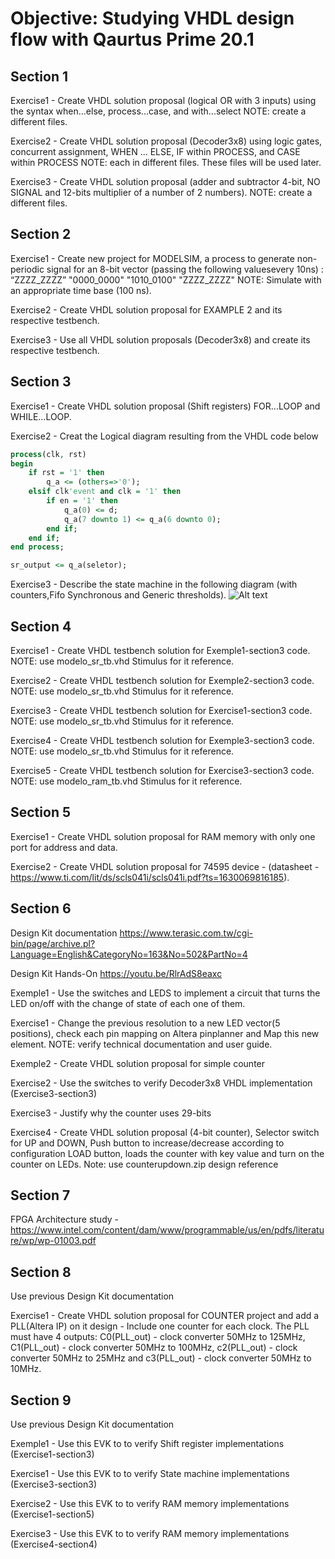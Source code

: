 # Objective: Studying VHDL design flow with Qaurtus Prime 20.1

## Section 1 
Exercise1 - Create VHDL solution proposal (logical OR with 3 inputs) using the syntax when...else, process...case, and with...select
NOTE: create a different files.

Exercise2 - Create VHDL solution proposal (Decoder3x8) using logic gates, concurrent assignment, WHEN ... ELSE, IF within PROCESS, and CASE within PROCESS
NOTE: each in different files. These files will be used later.

Exercise3 - Create VHDL solution proposal (adder and subtractor 4-bit, NO SIGNAL and 12-bits multiplier of a number of 2 numbers).
NOTE: create a different files.

## Section 2 
Exercise1 - Create new project for MODELSIM, a process to generate non-periodic signal for an 8-bit vector (passing the following values ​​every 10ns) : “ZZZZ_ZZZZ”
"0000_0000" "1010_0100" "ZZZZ_ZZZZ"
NOTE: Simulate with an appropriate time base (100 ns).

Exercise2 - Create VHDL solution proposal for EXAMPLE 2 and its respective testbench.

Exercise3 - Use all VHDL solution proposals (Decoder3x8) and create its respective testbench.

## Section 3 
Exercise1 - Create VHDL solution proposal (Shift registers) FOR...LOOP and WHILE...LOOP.

Exercise2 - Creat the Logical diagram resulting from the VHDL code below
```VHDL
process(clk, rst)
begin
	if rst = '1' then
		q_a <= (others=>'0'); 
	elsif clk'event and clk = '1' then
		if en = '1' then
			q_a(0) <= d;
			q_a(7 downto 1) <= q_a(6 downto 0);
		end if;
	end if;
end process;

sr_output <= q_a(seletor);
```

Exercise3 - Describe the state machine in the following diagram (with counters,Fifo Synchronous and Generic thresholds).
![Alt text](/./img.jpg?raw=true "State machine diagram")

## Section 4 
Exercise1 - Create VHDL testbench solution for Exemple1-section3 code. 
NOTE: use modelo_sr_tb.vhd Stimulus for it reference. 

Exercise2 - Create VHDL testbench solution for Exemple2-section3 code. 
NOTE: use modelo_sr_tb.vhd Stimulus for it reference. 

Exercise3 - Create VHDL testbench solution for Exercise1-section3 code. 
NOTE: use modelo_sr_tb.vhd Stimulus for it reference. 

Exercise4 - Create VHDL testbench solution for Exemple3-section3 code. 
NOTE: use modelo_sr_tb.vhd Stimulus for it reference.

Exercise5 - Create VHDL testbench solution for Exercise3-section3 code. 
NOTE: use modelo_ram_tb.vhd Stimulus for it reference.   

## Section 5 
Exercise1 - Create VHDL solution proposal for RAM memory with only one port for address and data.

Exercise2 - Create VHDL solution proposal for 74595 device - (datasheet - https://www.ti.com/lit/ds/scls041i/scls041i.pdf?ts=1630069816185).

## Section 6 
Design Kit documentation
https://www.terasic.com.tw/cgi-bin/page/archive.pl?Language=English&CategoryNo=163&No=502&PartNo=4

Design Kit Hands-On
https://youtu.be/RlrAdS8eaxc

Exemple1 - Use the switches and LEDS to implement a circuit that turns the LED on/off with the change of state of each one of them.

Exercise1 - Change the previous resolution to a new LED vector(5 positions), check each pin mapping on Altera pinplanner and Map this new element. NOTE: verify technical documentation and user guide.

Exemple2 - Create VHDL solution proposal for simple counter

Exercise2 - Use the switches to verify Decoder3x8 VHDL implementation (Exercise3-section3)

Exercise3 - Justify why the counter uses 29-bits

Exercise4 - Create VHDL solution proposal (4-bit counter), Selector switch for UP and DOWN, Push button to increase/decrease according to configuration
LOAD button, loads the counter with key value and turn on the counter on LEDs.
Note: use counterupdown.zip design reference 

## Section 7 
FPGA Architecture study - https://www.intel.com/content/dam/www/programmable/us/en/pdfs/literature/wp/wp-01003.pdf

## Section 8 
Use previous Design Kit documentation

Exercise1 - Create VHDL solution proposal for COUNTER project and add a PLL(Altera IP) on it design - Include one counter for each clock.
The PLL must have 4 outputs: C0(PLL_out) - clock converter 50MHz to 125MHz, C1(PLL_out) - clock converter 50MHz to 100MHz, c2(PLL_out) - clock converter 50MHz to 25MHz and c3(PLL_out) - clock converter 50MHz to 10MHz.
	
## Section 9 
Use previous Design Kit documentation

Exemple1 - Use this EVK to to verify Shift register implementations (Exercise1-section3) 

Exercise1 - Use this EVK to to verify State machine implementations (Exercise3-section3)

Exercise2 - Use this EVK to to verify RAM memory implementations (Exercise1-section5) 

Exercise3 - Use this EVK to to verify RAM memory implementations (Exercise4-section4) 
